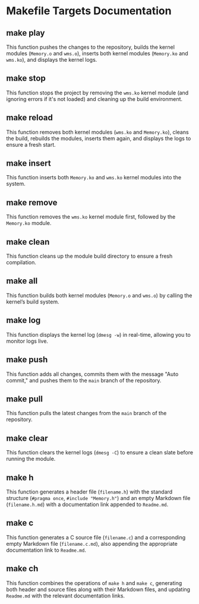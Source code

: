 # Makefile Targets Documentation

## make play
This function pushes the changes to the repository, builds the kernel modules (`Memory.o` and `wms.o`), inserts both kernel modules (`Memory.ko` and `wms.ko`), and displays the kernel logs.

## make stop
This function stops the project by removing the `wms.ko` kernel module (and ignoring errors if it's not loaded) and cleaning up the build environment.

## make reload
This function removes both kernel modules (`wms.ko` and `Memory.ko`), cleans the build, rebuilds the modules, inserts them again, and displays the logs to ensure a fresh start.

## make insert
This function inserts both `Memory.ko` and `wms.ko` kernel modules into the system.

## make remove
This function removes the `wms.ko` kernel module first, followed by the `Memory.ko` module.

## make clean
This function cleans up the module build directory to ensure a fresh compilation.

## make all
This function builds both kernel modules (`Memory.o` and `wms.o`) by calling the kernel’s build system.

## make log
This function displays the kernel log (`dmesg -w`) in real-time, allowing you to monitor logs live.

## make push
This function adds all changes, commits them with the message "Auto commit," and pushes them to the `main` branch of the repository.

## make pull
This function pulls the latest changes from the `main` branch of the repository.

## make clear
This function clears the kernel logs (`dmesg -C`) to ensure a clean slate before running the module.

## make h
This function generates a header file (`filename.h`) with the standard structure (`#pragma once`, `#include "Memory.h"`) and an empty Markdown file (`filename.h.md`) with a documentation link appended to `Readme.md`.

## make c
This function generates a C source file (`filename.c`) and a corresponding empty Markdown file (`filename.c.md`), also appending the appropriate documentation link to `Readme.md`.

## make ch
This function combines the operations of `make h` and `make c`, generating both header and source files along with their Markdown files, and updating `Readme.md` with the relevant documentation links.

